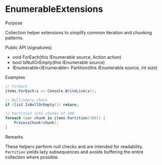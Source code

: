 # EnumerableExtensions

Purpose

Collection helper extensions to simplify common iteration and chunking patterns.

Public API (signatures)

- void ForEach<T>(this IEnumerable<T> source, Action<T> action)
- bool IsNullOrEmpty<T>(this IEnumerable<T> source)
- IEnumerable<IEnumerable<T>> Partition<T>(this IEnumerable<T> source, int size)

Examples

```csharp
// ForEach
items.ForEach(x => Console.WriteLine(x));

// Null/empty check
if (list.IsNullOrEmpty()) return;

// Partition into chunks of 100
foreach (var chunk in items.Partition(100)) {
	ProcessChunk(chunk);
}
```

Remarks

These helpers perform null checks and are intended for readability. `Partition` yields lazy subsequences and avoids buffering the entire collection where possible.
